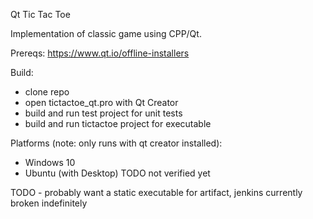Qt Tic Tac Toe

Implementation of classic game using CPP/Qt.

Prereqs:
https://www.qt.io/offline-installers

Build:
- clone repo
- open tictactoe_qt.pro with Qt Creator
- build and run test project for unit tests
- build and run tictactoe project for executable

Platforms (note: only runs with qt creator installed):
- Windows 10
- Ubuntu (with Desktop) TODO not verified yet

TODO - probably want a static executable for artifact, jenkins currently broken indefinitely
